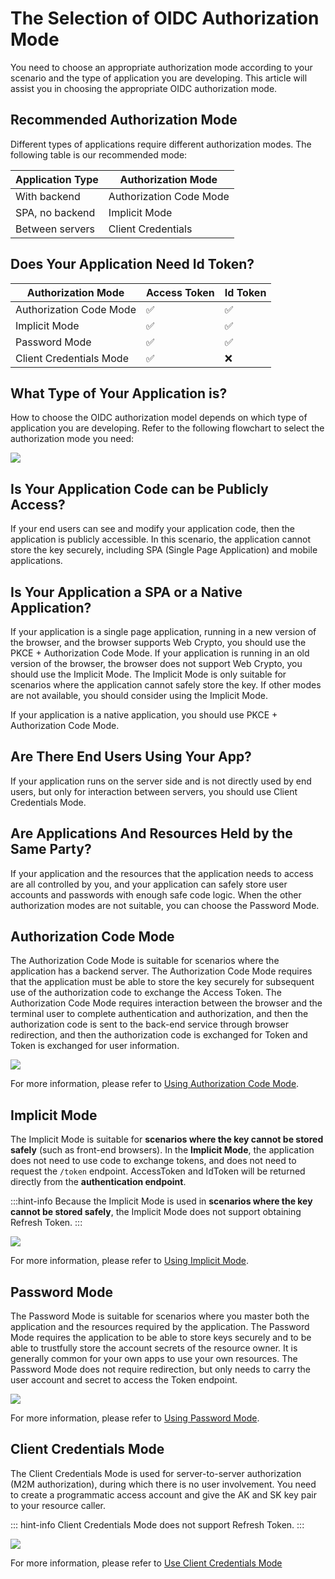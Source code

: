 # The Selection of OIDC Authorization Mode

<LastUpdated/>

You need to choose an appropriate authorization mode according to your scenario and the type of application you are developing. This article will assist you in choosing the appropriate OIDC authorization mode.

## Recommended Authorization Mode

Different types of applications require different authorization modes. The following table is our recommended mode:

| Application Type    | Authorization Mode           |
| ----------- | ------------------ |
| With backend  | Authorization Code Mode         |
| SPA, no backend | Implicit Mode        |
| Between servers  | Client Credentials |


## Does Your Application Need Id Token?

| Authorization Mode                | Access Token | Id Token |
| ----------------------- | ------------ | -------- |
| Authorization Code Mode              | ✅           | ✅       |
| Implicit Mode               | ✅           | ✅       |
| Password Mode                | ✅           | ✅       |
| Client Credentials Mode | ✅           | ❌       |

## What Type of Your Application is?

How to choose the OIDC authorization model depends on which type of application you are developing. Refer to the following flowchart to select the authorization mode you need:

![](~@imagesZhCn/concepts/oidc/choose-flow.png)

## Is Your Application Code can be Publicly Access?

If your end users can see and modify your application code, then the application is publicly accessible. In this scenario, the application cannot store the key securely, including SPA (Single Page Application) and mobile applications. 

## Is Your Application a SPA or a Native Application?

If your application is a single page application, running in a new version of the browser, and the browser supports Web Crypto, you should use the PKCE + Authorization Code Mode. If your application is running in an old version of the browser, the browser does not support Web Crypto, you should use the Implicit Mode. The Implicit Mode is only suitable for scenarios where the application cannot safely store the key. If other modes are not available, you should consider using the Implicit Mode.

If your application is a native application, you should use PKCE + Authorization Code Mode.

## Are There End Users Using Your App?

If your application runs on the server side and is not directly used by end users, but only for interaction between servers, you should use Client Credentials Mode.

## Are Applications And Resources Held by the Same Party?

If your application and the resources that the application needs to access are all controlled by you, and your application can safely store user accounts and passwords with enough safe code logic. When the other authorization modes are not suitable, you can choose the Password Mode.

## Authorization Code Mode

The Authorization Code Mode is suitable for scenarios where the application has a backend server. The Authorization Code Mode requires that the application must be able to store the key securely for subsequent use of the authorization code to exchange the Access Token. The Authorization Code Mode requires interaction between the browser and the terminal user to complete authentication and authorization, and then the authorization code is sent to the back-end service through browser redirection, and then the authorization code is exchanged for Token and Token is exchanged for user information.

![](~@imagesZhCn/guides/federation/oidc/authorization-code-flow.png)

For more information, please refer to [Using Authorization Code Mode](/federation/oidc/authorization-code/).

## Implicit Mode

The Implicit Mode is suitable for **scenarios where the key cannot be stored safely** (such as front-end browsers). In the **Implicit Mode**, the application does not need to use code to exchange tokens, and does not need to request the `/token` endpoint. AccessToken and IdToken will be returned directly from the **authentication endpoint**.

:::hint-info
Because the Implicit Mode is used in **scenarios where the key cannot be stored safely**, the Implicit Mode does not support obtaining Refresh Token.
:::

![](~@imagesZhCn/guides/federation/oidc/implicit-flow.png)

For more information, please refer to [Using Implicit Mode](/federation/oidc/implicit).

## Password Mode

The Password Mode is suitable for scenarios where you master both the application and the resources required by the application. The Password Mode requires the application to be able to store keys securely and to be able to trustfully store the account secrets of the resource owner. It is generally common for your own apps to use your own resources. The Password Mode does not require redirection, but only needs to carry the user account and secret to access the Token endpoint.

![](~@imagesZhCn/guides/federation/oidc/password-flow.png)

For more information, please refer to [Using Password Mode](/federation/oidc/password/).

## Client Credentials Mode

The Client Credentials Mode is used for server-to-server authorization (M2M authorization), during which there is no user involvement. You need to create a programmatic access account and give the AK and SK key pair to your resource caller.

::: hint-info
Client Credentials Mode does not support Refresh Token.
:::

![](~@imagesZhCn/guides/federation/oidc/client-credentials-flow.png)

For more information, please refer to [Use Client Credentials Mode](/federation/oidc/client-credentials/)
